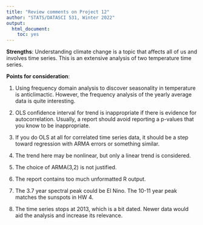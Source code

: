 ```yaml
---
title: "Review comments on Project 12"
author: "STATS/DATASCI 531, Winter 2022"
output:
  html_document:
    toc: yes
---
```


**Strengths**: Understanding climate change is a topic that affects all of us and involves time series. This is an extensive analysis of two temperature time series.

**Points for consideration**:

1. Using frequency domain analysis to discover seasonality in temperature is anticlimactic. However, the frequency analysis of the yearly average data is quite interesting.

2. OLS confidence interval for trend is inappropriate if there is evidence for autocorrelation. Usually, a report should avoid reporting a p-values that you know to be inappropriate.

3. If you do OLS at all for correlated time series data, it should be a step toward regression with ARMA errors or something similar.

4. The trend here may be nonlinear, but only a linear trend is considered.

5. The choice of ARMA(3,2) is not justified.

6. The report contains too much unformatted R output. 

7. The 3.7 year spectral peak could be El Nino. The 10-11 year peak matches the sunspots in HW 4.

8. The time series stops at 2013, which is a bit dated. Newer data would aid the analysis and increase its relevance.




